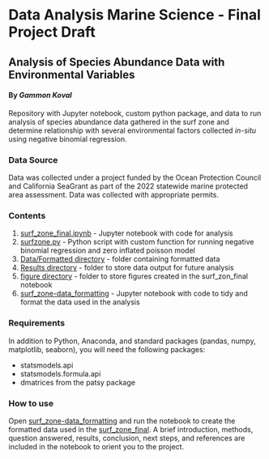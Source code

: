 # Data Analysis Marine Science - Final Project Draft

## Analysis of Species Abundance Data with Environmental Variables
#### By *Gammon Koval*

Repository with Jupyter notebook, custom python package, and data to run analysis of species abundance data gathered in the surf zone and determine relationship with several environmental factors collected *in-situ* using negative binomial regression.

### Data Source

Data was collected under a project funded by the Ocean Protection Council and California SeaGrant as part of the 2022 statewide marine protected area assessment. Data was collected with appropriate permits.

### Contents

1. [surf_zone_final.ipynb](surf_zone_final.ipynb) - Jupyter notebook with code for analysis
2. [surfzone.py](surfzone.py) - Python script with custom function for running negative binomial regression and zero inflated poisson model
3. [Data/Formatted directory](Data/Formatted) - folder containing formatted data
4. [Results directory](Results) - folder to store data output for future analysis
5. [figure directory](figure) - folder to store figures created in the surf_zon_final notebook
6. [surf_zone-data_formatting](surf_zone-data_formatting.ipynb) - Jupyter notebook with code to tidy and format the data used in the analysis

### Requirements

In addition to Python, Anaconda, and standard packages (pandas, numpy, matplotlib, seaborn), you will need the following packages:

* statsmodels.api
* statsmodels.formula.api
* dmatrices from the patsy package

### How to use

Open [surf_zone-data_formatting](surf_zone-data_formatting.ipynb) and run the notebook to create the formatted data used in the [surf_zone_final](surf_zone_final.ipynb). A brief introduction, methods, question answered, results, conclusion, next steps, and references are included in the notebook to orient you to the project.
